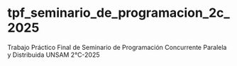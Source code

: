# tpf_seminario_de_programacion_2c_2025
Trabajo Práctico Final de Seminario de Programación Concurrente Paralela y Distribuida UNSAM 2°C-2025 
